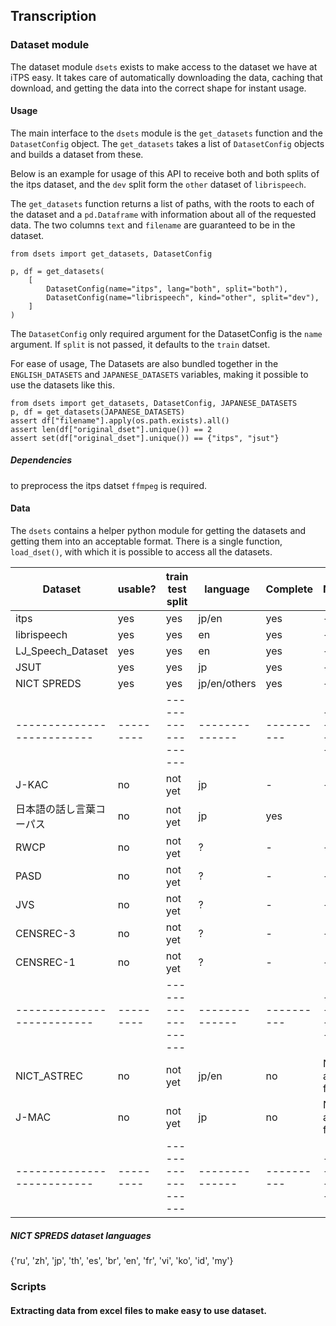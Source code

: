 ## Transcription

### Dataset module

The dataset module `dsets` exists to make access to the dataset we have at iTPS easy.
It takes care of automatically downloading the data, caching that download, and getting the 
data into the correct shape for instant usage.

#### Usage

The main interface to the `dsets` module is the `get_datasets` function and the `DatasetConfig` object.
The `get_datasets` takes a list of `DatasetConfig` objects and builds a dataset from these.

Below is an example for usage of this API to receive both and both splits of the itps dataset, and the
`dev` split form the `other` dataset of `librispeech`.

The `get_datasets` function returns a list of paths, with the roots to each of the dataset and a 
`pd.Dataframe` with information about all of the requested data. The two columns `text` and `filename`
are guaranteed to be in the dataset.

```{python}
from dsets import get_datasets, DatasetConfig

p, df = get_datasets(
    [
        DatasetConfig(name="itps", lang="both", split="both"),
        DatasetConfig(name="librispeech", kind="other", split="dev"),
    ]
)
```

The `DatasetConfig` only required argument for the DatasetConfig is the `name` argument.
If `split` is not passed, it defaults to the `train` datset.

For ease of usage, The Datasets are also bundled together in the `ENGLISH_DATASETS` and `JAPANESE_DATASETS` variables, making it possible to use the datasets like this.

```{python}
from dsets import get_datasets, DatasetConfig, JAPANESE_DATASETS
p, df = get_datasets(JAPANESE_DATASETS)
assert df["filename"].apply(os.path.exists).all()
assert len(df["original_dset"].unique()) == 2
assert set(df["original_dset"].unique()) == {"itps", "jsut"}
```


##### Dependencies

to preprocess the itps datset `ffmpeg` is required.

#### Data

The `dsets` contains a helper python module for getting the datasets and getting them into an acceptable format.
There is a single function, `load_dset()`, with which it is possible to access all the datasets.

| Dataset                  | usable? | train test split | language     | Complete | Notes          | length |
|--------------------------|---------|------------------|--------------|----------|----------------|--------|
| itps                     | yes     | yes              | jp/en        | yes      | -              | -      |
| librispeech              | yes     | yes              | en           | yes      | -              | -      |
| LJ_Speech_Dataset        | yes     | yes              | en           | yes      | -              | -      |
| JSUT                     | yes     | yes              | jp           | yes      | -              | -      |
| NICT SPREDS              | yes     | yes              | jp/en/others | yes      | -              | -      |
|--------------------------|---------|------------------|--------------|----------|----------------|--------|
| J-KAC                    | no      | not yet          | jp           | -        | -              | -      |
| 日本語の話し言葉コーパス | no      | not yet          | jp           | yes      |                |        |
| RWCP                     | no      | not yet          | ?            | -        | -              | -      |
| PASD                     | no      | not yet          | ?            | -        | -              | -      |
| JVS                      | no      | not yet          | ?            | -        | -              | -      |
| CENSREC-3                | no      | not yet          | ?            | -        | -              | -      |
| CENSREC-1                | no      | not yet          | ?            | -        | -              | -      |
|--------------------------|---------|------------------|--------------|----------|----------------|--------|
| NICT_ASTREC              | no      | not yet          | jp/en        | no       | No audio files | -      |
| J-MAC                    | no      | not yet          | jp           | no       | No audio files | -      |
|--------------------------|---------|------------------|--------------|----------|----------------|--------|

##### NICT SPREDS dataset languages

{'ru', 'zh', 'jp', 'th', 'es', 'br', 'en', 'fr', 'vi', 'ko', 'id', 'my'}

### Scripts

#### Extracting data from excel files to make easy to use dataset.

